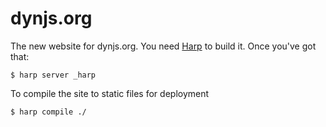 dynjs.org
=========

The new website for dynjs.org. You need [Harp](http://harpjs.com) to build it. Once you've got that:

    $ harp server _harp
    
To compile the site to static files for deployment

    $ harp compile ./


